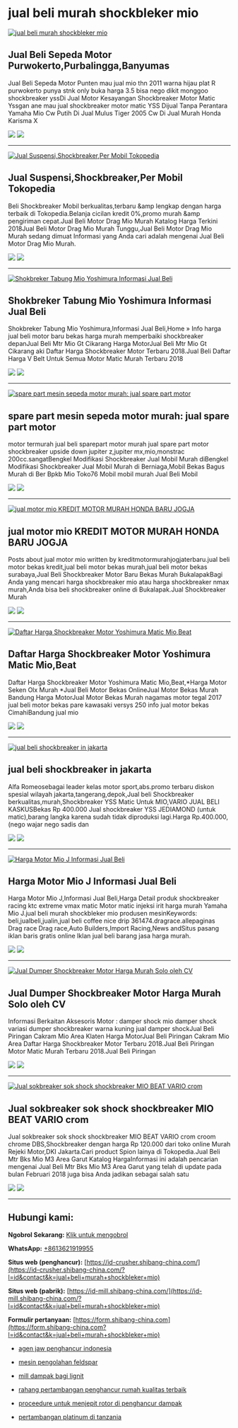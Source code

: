 # jual beli murah shockbleker mio

<a href="https://swt.shibang-china.com/?l=id&img&k=jual+beli+murah+shockbleker+mio" target="_blank">![jual beli murah shockbleker mio](http://static.shibang-china.com/all-800x300/67.jpg)</a>

## Jual Beli Sepeda Motor Purwokerto,Purbalingga,Banyumas
Jual Beli Sepeda Motor Punten mau jual mio thn 2011 warna hijau plat R purwokerto punya stnk only buka harga 3.5 bisa nego dikit monggoo shockbreaker yssDi Jual Motor Kesayangan Shockbreaker Motor Matic Yssgan ane mau jual shockbreaker motor matic YSS Dijual Tanpa Perantara Yamaha Mio Cw Putih Di Jual Mulus Tiger 2005 Cw Di Jual Murah Honda Karisma X


<a href="https://whatsapp.shibangsoft.com/WhatsApp.php" target="_blank" title="WhatsApp">![](http://static.shibang-china.com/icon/whatsapp.png)</a> <a href="https://swt.shibang-china.com/?l=id&icon&k=jual+beli+murah+shockbleker+mio" target="_blank">![](http://static.shibang-china.com/icon/chat-id.png)</a>

---

<a href="https://swt.shibang-china.com/?l=id&img&k=jual+beli+murah+shockbleker+mio" target="_blank">![Jual Suspensi,Shockbreaker,Per Mobil Tokopedia](http://static.shibang-china.com/all-800x300/360.jpg)</a>

## Jual Suspensi,Shockbreaker,Per Mobil Tokopedia
Beli Shockbreaker Mobil berkualitas,terbaru &amp lengkap dengan harga terbaik di Tokopedia.Belanja cicilan kredit 0%,promo murah &amp pengiriman cepat.Jual Beli Motor Drag Mio Murah Katalog Harga Terkini 2018Jual Beli Motor Drag Mio Murah Tunggu,Jual Beli Motor Drag Mio Murah sedang dimuat Informasi yang Anda cari adalah mengenai Jual Beli Motor Drag Mio Murah.


<a href="https://whatsapp.shibangsoft.com/WhatsApp.php" target="_blank" title="WhatsApp">![](http://static.shibang-china.com/icon/whatsapp.png)</a> <a href="https://swt.shibang-china.com/?l=id&icon&k=jual+beli+murah+shockbleker+mio" target="_blank">![](http://static.shibang-china.com/icon/chat-id.png)</a>

---

<a href="https://swt.shibang-china.com/?l=id&img&k=jual+beli+murah+shockbleker+mio" target="_blank">![Shokbreker Tabung Mio Yoshimura Informasi Jual Beli](http://static.shibang-china.com/all-800x300/561.jpg)</a>

## Shokbreker Tabung Mio Yoshimura Informasi Jual Beli
Shokbreker Tabung Mio Yoshimura,Informasi Jual Beli,Home » Info harga jual beli motor baru bekas harga murah memperbaiki shockbreaker depanJual Beli Mtr Mio Gt Cikarang Harga MotorJual Beli Mtr Mio Gt Cikarang aki Daftar Harga Shockbreaker Motor Terbaru 2018.Jual Beli Daftar Harga V Belt Untuk Semua Motor Matic Murah Terbaru 2018


<a href="https://whatsapp.shibangsoft.com/WhatsApp.php" target="_blank" title="WhatsApp">![](http://static.shibang-china.com/icon/whatsapp.png)</a> <a href="https://swt.shibang-china.com/?l=id&icon&k=jual+beli+murah+shockbleker+mio" target="_blank">![](http://static.shibang-china.com/icon/chat-id.png)</a>

---

<a href="https://swt.shibang-china.com/?l=id&img&k=jual+beli+murah+shockbleker+mio" target="_blank">![spare part mesin sepeda motor murah: jual spare part motor](http://static.shibang-china.com/all-800x300/584.jpg)</a>

## spare part mesin sepeda motor murah: jual spare part motor
motor termurah jual beli sparepart motor murah jual spare part motor shockbreaker upside down jupiter z,jupiter mx,mio,monstrac 200cc.sangatBengkel Modifikasi Shockbreaker Jual Mobil Murah diBengkel Modifikasi Shockbreaker Jual Mobil Murah di Berniaga,Mobil Bekas Bagus Murah di Ber Bpkb Mio Toko76 Mobil mobil murah Jual Beli Mobil


<a href="https://whatsapp.shibangsoft.com/WhatsApp.php" target="_blank" title="WhatsApp">![](http://static.shibang-china.com/icon/whatsapp.png)</a> <a href="https://swt.shibang-china.com/?l=id&icon&k=jual+beli+murah+shockbleker+mio" target="_blank">![](http://static.shibang-china.com/icon/chat-id.png)</a>

---

<a href="https://swt.shibang-china.com/?l=id&img&k=jual+beli+murah+shockbleker+mio" target="_blank">![jual motor mio KREDIT MOTOR MURAH HONDA BARU JOGJA](http://static.shibang-china.com/all-800x300/1339.jpg)</a>

## jual motor mio KREDIT MOTOR MURAH HONDA BARU JOGJA
Posts about jual motor mio written by kreditmotormurahjogjaterbaru.jual beli motor bekas kredit,jual beli motor bekas murah,jual beli motor bekas surabaya,Jual Beli Shockbreaker Motor Baru Bekas Murah BukalapakBagi Anda yang mencari harga shockbreaker mio atau harga shockbreaker nmax murah,Anda bisa beli shockbreaker online di Bukalapak.Jual Shockbreaker Murah


<a href="https://whatsapp.shibangsoft.com/WhatsApp.php" target="_blank" title="WhatsApp">![](http://static.shibang-china.com/icon/whatsapp.png)</a> <a href="https://swt.shibang-china.com/?l=id&icon&k=jual+beli+murah+shockbleker+mio" target="_blank">![](http://static.shibang-china.com/icon/chat-id.png)</a>

---

<a href="https://swt.shibang-china.com/?l=id&img&k=jual+beli+murah+shockbleker+mio" target="_blank">![Daftar Harga Shockbreaker Motor Yoshimura Matic Mio,Beat](http://static.shibang-china.com/all-800x300/497.jpg)</a>

## Daftar Harga Shockbreaker Motor Yoshimura Matic Mio,Beat
Daftar Harga Shockbreaker Motor Yoshimura Matic Mio,Beat,*Harga Motor Seken Olx Murah *Jual Beli Motor Bekas OnlineJual Motor Bekas Murah Bandung Harga MotorJual Motor Bekas Murah nagamas motor tegal 2017 jual beli motor bekas pare kawasaki versys 250 info jual motor bekas CimahiBandung jual mio


<a href="https://whatsapp.shibangsoft.com/WhatsApp.php" target="_blank" title="WhatsApp">![](http://static.shibang-china.com/icon/whatsapp.png)</a> <a href="https://swt.shibang-china.com/?l=id&icon&k=jual+beli+murah+shockbleker+mio" target="_blank">![](http://static.shibang-china.com/icon/chat-id.png)</a>

---

<a href="https://swt.shibang-china.com/?l=id&img&k=jual+beli+murah+shockbleker+mio" target="_blank">![jual beli shockbreaker in jakarta](http://static.shibang-china.com/all-800x300/1371.jpg)</a>

## jual beli shockbreaker in jakarta
Alfa Romeosebagai leader kelas motor sport,abs.promo terbaru diskon spesial wilayah jakarta,tangerang,depok,Jual beli Shockbreaker berkualitas,murah,Shockbreaker YSS Matic Untuk MIO,VARIO JUAL BELI KASKUSBekas Rp 400.000 Jual shockbreaker YSS JEDIAMOND (untuk matic),barang langka karena sudah tidak diproduksi lagi.Harga Rp.400.000,(nego wajar nego sadis dan


<a href="https://whatsapp.shibangsoft.com/WhatsApp.php" target="_blank" title="WhatsApp">![](http://static.shibang-china.com/icon/whatsapp.png)</a> <a href="https://swt.shibang-china.com/?l=id&icon&k=jual+beli+murah+shockbleker+mio" target="_blank">![](http://static.shibang-china.com/icon/chat-id.png)</a>

---

<a href="https://swt.shibang-china.com/?l=id&img&k=jual+beli+murah+shockbleker+mio" target="_blank">![Harga Motor Mio J Informasi Jual Beli](http://static.shibang-china.com/all-800x300/1174.jpg)</a>

## Harga Motor Mio J Informasi Jual Beli
Harga Motor Mio J,Informasi Jual Beli,Harga Detail produk shockbreaker racing ktc extreme vmax matic Motor matic injeksi irit harga murah Yamaha Mio J.jual beli murah shockbleker mio produsen mesinKeywords: beli,jualbeli,jualin,jual beli coffee nice drip 361474.dragrace.allepaginas Drag race Drag race,Auto Builders,Import Racing,News andSitus pasang iklan baris gratis online Iklan jual beli barang jasa harga murah.


<a href="https://whatsapp.shibangsoft.com/WhatsApp.php" target="_blank" title="WhatsApp">![](http://static.shibang-china.com/icon/whatsapp.png)</a> <a href="https://swt.shibang-china.com/?l=id&icon&k=jual+beli+murah+shockbleker+mio" target="_blank">![](http://static.shibang-china.com/icon/chat-id.png)</a>

---

<a href="https://swt.shibang-china.com/?l=id&img&k=jual+beli+murah+shockbleker+mio" target="_blank">![Jual Dumper Shockbreaker Motor Harga Murah Solo oleh CV](http://static.shibang-china.com/all-800x300/782.jpg)</a>

## Jual Dumper Shockbreaker Motor Harga Murah Solo oleh CV
Informasi Berkaitan Aksesoris Motor : damper shock mio damper shock variasi dumper shockbreaker warna kuning jual damper shockJual Beli Piringan Cakram Mio Area Klaten Harga MotorJual Beli Piringan Cakram Mio Area Daftar Harga Shockbreaker Motor Terbaru 2018.Jual Beli Piringan Motor Matic Murah Terbaru 2018.Jual Beli Piringan


<a href="https://whatsapp.shibangsoft.com/WhatsApp.php" target="_blank" title="WhatsApp">![](http://static.shibang-china.com/icon/whatsapp.png)</a> <a href="https://swt.shibang-china.com/?l=id&icon&k=jual+beli+murah+shockbleker+mio" target="_blank">![](http://static.shibang-china.com/icon/chat-id.png)</a>

---

<a href="https://swt.shibang-china.com/?l=id&img&k=jual+beli+murah+shockbleker+mio" target="_blank">![Jual sokbreaker sok shock shockbreaker MIO BEAT VARIO crom](http://static.shibang-china.com/all-800x300/449.jpg)</a>

## Jual sokbreaker sok shock shockbreaker MIO BEAT VARIO crom
Jual sokbreaker sok shock shockbreaker MIO BEAT VARIO crom croom chrome DBS,Shockbreaker dengan harga Rp 120.000 dari toko online Murah Rejeki Motor,DKI Jakarta.Cari product Spion lainya di Tokopedia.Jual Beli Mtr Bks Mio M3 Area Garut Katalog HargaInformasi ini adalah pencarian mengenai Jual Beli Mtr Bks Mio M3 Area Garut yang telah di update pada bulan Februari 2018 juga bisa Anda jadikan sebagai salah satu


<a href="https://whatsapp.shibangsoft.com/WhatsApp.php" target="_blank" title="WhatsApp">![](http://static.shibang-china.com/icon/whatsapp.png)</a> <a href="https://swt.shibang-china.com/?l=id&icon&k=jual+beli+murah+shockbleker+mio" target="_blank">![](http://static.shibang-china.com/icon/chat-id.png)</a>

---
## Hubungi kami:

**Ngobrol Sekarang:** [Klik untuk mengobrol](https://swt.shibang-china.com?l=id&contact&k=jual+beli+murah+shockbleker+mio)

**WhatsApp:**  [+8613621919955](https://whatsapp.shibangsoft.com/WhatsApp.php)

**Situs web (penghancur):** [https://id-crusher.shibang-china.com/](https://id-crusher.shibang-china.com/?l=id&contact&k=jual+beli+murah+shockbleker+mio)

**Situs web (pabrik):** [https://id-mill.shibang-china.com/](https://id-mill.shibang-china.com/?l=id&contact&k=jual+beli+murah+shockbleker+mio)

**Formulir pertanyaan:** [https://form.shibang-china.com](https://form.shibang-china.com?l=id&contact&k=jual+beli+murah+shockbleker+mio)

* [agen jaw penghancur indonesia](../39/agen%20jaw%20penghancur%20indonesia.md)

* [mesin pengolahan feldspar](../39/mesin%20pengolahan%20feldspar.md)

* [mill dampak bagi lignit](../33/mill%20dampak%20bagi%20lignit.md)

* [rahang pertambangan penghancur rumah kualitas terbaik](../35/rahang%20pertambangan%20penghancur%20rumah%20kualitas%20terbaik.md)

* [proceedure untuk menjepit rotor di penghancur dampak](../37/proceedure%20untuk%20menjepit%20rotor%20di%20penghancur%20dampak.md)

* [pertambangan platinum di tanzania](../38/pertambangan%20platinum%20di%20tanzania.md)